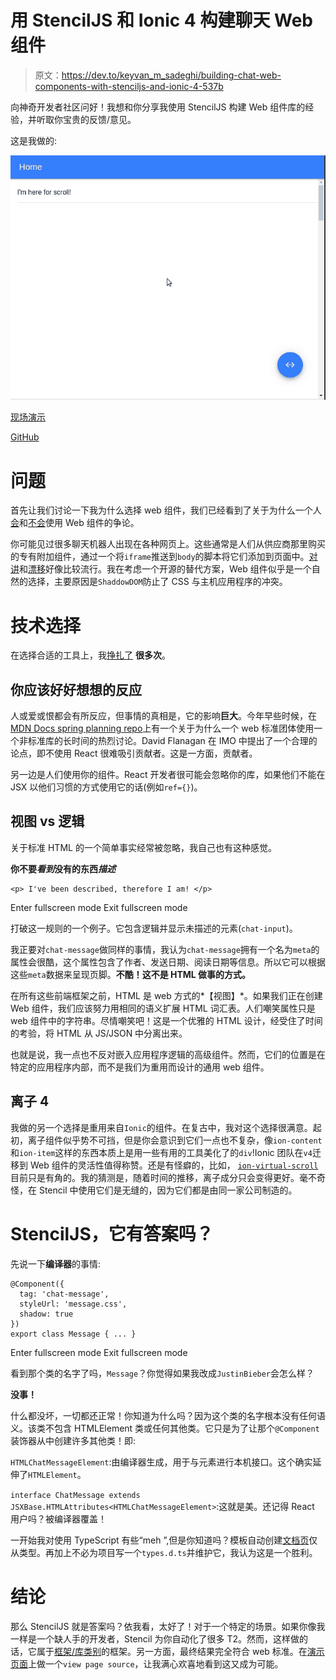 # 用 StencilJS 和 Ionic 4 构建聊天 Web 组件

> 原文：<https://dev.to/keyvan_m_sadeghi/building-chat-web-components-with-stenciljs-and-ionic-4-537b>

向神奇开发者社区问好！我想和你分享我使用 StencilJS 构建 Web 组件库的经验，并听取你宝贵的反馈/意见。

这是我做的:

[![Assister Chat](img/56ed511b834384316a5251b9f90e56ab.png)](https://res.cloudinary.com/practicaldev/image/fetch/s--b70DSsK3--/c_limit%2Cf_auto%2Cfl_progressive%2Cq_66%2Cw_880/https://i.imgur.com/gt0TjLS.gif)

[现场演示](https://assister.ai/chat/)

[GitHub](https://github.com/assister-ai/assister/blob/master/packages/chat/README.md)

# 问题

首先让我们讨论一下我为什么选择 web 组件，我们已经看到了关于为什么一个人[会](https://dev.to/shihn/why-i-use-web-components-my-use-cases-1nip)和[不会](https://dev.to/richharris/why-i-don-t-use-web-components-2cia)使用 Web 组件的争论。

你可能见过很多聊天机器人出现在各种网页上。这些通常是人们从供应商那里购买的专有附加组件，通过一个将`iframe`推送到`body`的脚本将它们添加到页面中。[对讲](https://www.intercom.com/)和[漂移](https://www.drift.com/)好像比较流行。我在考虑一个开源的替代方案，Web 组件似乎是一个自然的选择，主要原因是`ShaddowDOM`防止了 CSS 与主机应用程序的冲突。

# 技术选择

在选择合适的工具上，我[挣扎了](https://github.com/assister-ai/assister/issues/7) **很多次**。

## 你应该好好想想**的反应**

人或爱或恨都会有所反应，但事情的真相是，它的影响**巨大**。今年早些时候，在[MDN Docs spring planning repo](https://github.com/mdn/sprints/issues/967#issuecomment-464257121)上有一个关于为什么一个 web 标准团体使用一个非标准库的长时间的热烈讨论。David Flanagan 在 IMO 中提出了一个合理的论点，即不使用 React 很难吸引贡献者。这是一方面，贡献者。

另一边是人们使用你的组件。React 开发者很可能会忽略你的库，如果他们不能在 JSX 以他们习惯的方式使用它的话(例如`ref={}`)。

## 视图 vs 逻辑

关于标准 HTML 的一个简单事实经常被忽略，我自己也有这种感觉。

**你不要*看到*没有的东西*描述***

```
<p> I've been described, therefore I am! </p> 
```

Enter fullscreen mode Exit fullscreen mode

打破这一规则的一个例子。它包含逻辑并显示未描述的元素(`chat-input`)。

我正要对`chat-message`做同样的事情，我认为`chat-message`拥有一个名为`meta`的属性会很酷，这个属性包含了作者、发送日期、阅读日期等信息。所以它可以根据这些`meta`数据来呈现页脚。**不酷！这不是 HTML 做事的方式。**

在所有这些前端框架之前，HTML 是 web 方式的*【视图】*。如果我们正在创建 Web 组件，我们应该努力用相同的语义扩展 HTML 词汇表。人们嘲笑属性只是 web 组件中的字符串。尽情嘲笑吧！这是一个优雅的 HTML 设计，经受住了时间的考验，将 HTML 从 JS/JSON 中分离出来。

也就是说，我一点也不反对嵌入应用程序逻辑的高级组件。然而，它们的位置是在特定的应用程序内部，而不是我们为重用而设计的通用 web 组件。

## 离子 4

我做的另一个选择是重用来自`Ionic`的组件。在复古中，我对这个选择很满意。起初，离子组件似乎势不可挡，但是你会意识到它们一点也不复杂，像`ion-content`和`ion-item`这样的东西本质上是用一些有用的工具美化了的`div`!Ionic 团队在`v4`迁移到 Web 组件的灵活性值得称赞。还是有怪癖的，比如， [`ion-virtual-scroll`](https://ionicframework.com/docs/api/virtual-scroll) 目前只是有角的。我的猜测是，随着时间的推移，离子成分只会变得更好。毫不奇怪，在 Stencil 中使用它们是无缝的，因为它们都是由同一家公司制造的。

# StencilJS，它有答案吗？

先说一下**编译器**的事情:

```
@Component({
  tag: 'chat-message',
  styleUrl: 'message.css',
  shadow: true
})
export class Message { ... } 
```

Enter fullscreen mode Exit fullscreen mode

看到那个类的名字了吗，`Message`？你觉得如果我改成`JustinBieber`会怎么样？

**没事！**

什么都没坏，一切都还正常！你知道为什么吗？因为这个类的名字根本没有任何语义。该类不包含 HTMLElement 类或任何其他类。它只是为了让那个`@Component`装饰器从中创建许多其他类！即:

`HTMLChatMessageElement`:由编译器生成，用于与元素进行本机接口。这个确实延伸了`HTMLElement`。

`interface ChatMessage extends JSXBase.HTMLAttributes<HTMLChatMessageElement>`:这就是美。还记得 React 用户吗？被编译器覆盖！

一开始我对使用 TypeScript 有些“meh ”,但是你知道吗？模板自动创建[文档页](https://github.com/assister-ai/assister/tree/master/packages/chat/src/components/message)仅从类型。再加上不必为项目写一个`types.d.ts`并维护它，我认为这是一个胜利。

# 结论

那么 StencilJS 就是答案吗？依我看，太好了！对于一个特定的场景。如果你像我一样是一个缺人手的开发者，Stencil 为你自动化了很多 T2。然而，这样做的话，它属于[框架/库类别](https://www.technotification.com/2019/03/frameworks-vs-libraries-computer-science.html/)的框架。另一方面，最终结果完全符合 web 标准。在[演示页面](https://assister.ai/chat/)上做一个`view page source`，让我满心欢喜地看到这又成为可能。